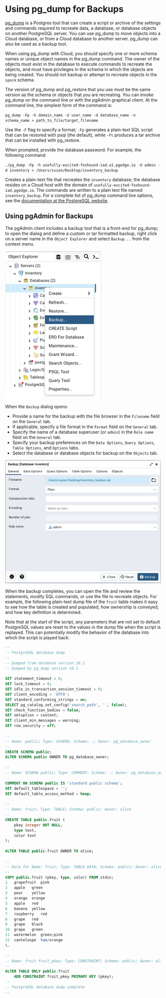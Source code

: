 # Using pg_dump for Backups

[pg_dump](https://www.postgresql.org/docs/16/app-pgdump.html) is a Postgres tool that can create a script or archive of the settings and commands required to recreate data, a database, or database objects on another PostgreSQL server. You can use pg_dump to move objects into a Cloud database, or from a Cloud database to another server. pg_dump can also be used as a backup tool.

When using pg_dump with Cloud, you should specify one or more schema names or unique object names in the pg_dump command. The owner of the objects must exist in the database to execute commands to recreate the objects, and must have privileges in the schema in which the objects are being created. You should not backup or attempt to recreate objects in the `spock` schema.

The version of pg_dump and pg_restore that you use must be the same version as the schema or objects that you are recreating. You can invoke pg_dump on the command line or with the pgAdmin graphical client. At the command line, the simplest form of the command is:

`pg_dump -Fp -h domain_name -U user_name -d database_name -n schema_name > path_to_file/target_filename`

Use the `-F` flag to specify a format; `-Fp` generates a plain-text SQL script that can be restored with psql (the default), while `-Ft` produces a tar archive that can be installed with pg_restore.

When prompted, provide the database password. For example, the following command:

`./pg_dump -Fp -h usefully-excited-foxhound-iad.a1.pgedge.io -U admin -d inventory > /Users/susan/Desktop/inventory_backup`

Creates a plain-text file that recreates the `inventory` database; the database resides on a Cloud host with the domain of `usefully-excited-foxhound-iad.pgedge.io`. The commands are written to a plain text file named `inventory_backup`.   For a complete list of pg_dump command line options, see the [documentation at the PostgreSQL website](https://www.postgresql.org/docs/16/app-pgdump.html).

## Using pgAdmin for Backups

The pgAdmin client includes a backup tool that is a front-end for pg_dump; to open the dialog and define a custom or tar formatted backup, right click on a server name in the `Object Explorer` and select `Backup...` from the context menu.

![pgAdmin opening pg_dump](../images/pgadmin_backup.png)

When the `Backup` dialog opens:

* Provide a name for the backup with the file browser in the `Filename` field on the `General` tab.
* If applicable, specify a file format in the `Format` field on the `General` tab.
* Specify the name of a database superuser (or `admin`) in the `Role name` field on the `General` tab.
* Specify your backup preferences on the `Data Options`, `Query Options`, `Table Options`, and `Options` tabs.
* Select the database or database objects for backup on the `Objects` tab.

![pgAdmin Backup General tab](../images/pgadmin_backup_general.png)

When the backup completes, you can open the file and review the statements, modify SQL commands, or use the file to recreate objects. For example, the following plain-text dump file of the `fruit` table makes it easy to see how the table is created and populated, how ownership is conveyed, and how key definition is determined. 

Note that at the start of the script, any parameters that are not set to default PostgreSQL values are reset to the values in the dump file when the script is replayed. This can potentially modify the behavior of the database into which the script is played back:

```sql
--
-- PostgreSQL database dump
--
-- Dumped from database version 16.1
-- Dumped by pg_dump version 16.1

SET statement_timeout = 0;
SET lock_timeout = 0;
SET idle_in_transaction_session_timeout = 0;
SET client_encoding = 'UTF8';
SET standard_conforming_strings = on;
SELECT pg_catalog.set_config('search_path', '', false);
SET check_function_bodies = false;
SET xmloption = content;
SET client_min_messages = warning;
SET row_security = off;

--
-- Name: public; Type: SCHEMA; Schema: -; Owner: pg_database_owner
--
CREATE SCHEMA public;
ALTER SCHEMA public OWNER TO pg_database_owner;

--
-- Name: SCHEMA public; Type: COMMENT; Schema: -; Owner: pg_database_owner
--
COMMENT ON SCHEMA public IS 'standard public schema';
SET default_tablespace = '';
SET default_table_access_method = heap;

--
-- Name: fruit; Type: TABLE; Schema: public; Owner: alice
--
CREATE TABLE public.fruit (
    pkey integer NOT NULL,
    type text,
    color text
);

ALTER TABLE public.fruit OWNER TO alice;

--
-- Data for Name: fruit; Type: TABLE DATA; Schema: public; Owner: alice
--
COPY public.fruit (pkey, type, color) FROM stdin;
1	grapefruit	pink
2	apple	green
3	pear	yellow
4	orange	orange
5	apple	red
6	banana	yellow
7	raspberry	red
8	grape	red
9	grape	black
10	grape	green
11	watermelon	green/pink
12	canteloupe	tan/orange
\.

--
-- Name: fruit fruit_pkey; Type: CONSTRAINT; Schema: public; Owner: alice
--
ALTER TABLE ONLY public.fruit
    ADD CONSTRAINT fruit_pkey PRIMARY KEY (pkey);
--
-- PostgreSQL database dump complete
--

```
